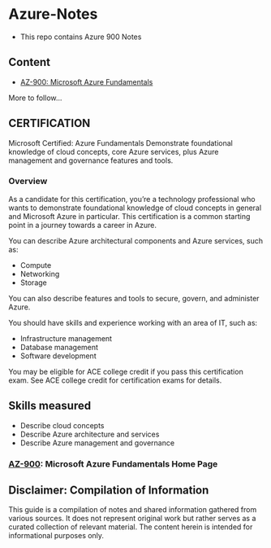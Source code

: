 # Azure-Notes

- This repo contains Azure 900 Notes 

## Content

<!-- no toc -->
- [AZ-900: Microsoft Azure Fundamentals](AZ-900)

More to follow...

## CERTIFICATION

Microsoft Certified: Azure Fundamentals
Demonstrate foundational knowledge of cloud concepts, core Azure services, plus Azure management and governance features and tools.

### Overview

As a candidate for this certification, you’re a technology professional who wants to demonstrate foundational knowledge of cloud concepts in general and Microsoft Azure in particular. This certification is a common starting point in a journey towards a career in Azure.

You can describe Azure architectural components and Azure services, such as:

- Compute
- Networking
- Storage

You can also describe features and tools to secure, govern, and administer Azure.

You should have skills and experience working with an area of IT, such as:

- Infrastructure management
- Database management
- Software development

You may be eligible for ACE college credit if you pass this certification exam. See ACE college credit for certification exams for details.

## Skills measured  

 - Describe cloud concepts
 - Describe Azure architecture and services
 - Describe Azure management and governance

### [AZ-900](https://docs.microsoft.com/en-us/learn/certifications/exams/az-900): Microsoft Azure Fundamentals Home Page 

## Disclaimer: Compilation of Information

This guide is a compilation of notes and shared information gathered from various sources. It does not represent original work but rather serves as a curated collection of relevant material. The content herein is intended for informational purposes only.
